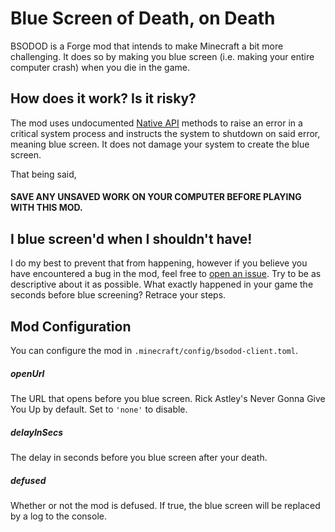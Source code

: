 # Blue Screen of Death, on Death
BSODOD is a Forge mod that intends to make Minecraft a bit more challenging.
It does so by making you blue screen (i.e. making your entire computer crash) when you die in the game.

## How does it work? Is it risky?

The mod uses undocumented [Native API](https://en.wikipedia.org/wiki/Native_API) methods to raise an error in a critical system process and instructs the system to shutdown on said error, meaning blue screen. It does not damage your system to create the blue screen.

  

That being said,
#### SAVE ANY UNSAVED WORK ON YOUR COMPUTER BEFORE PLAYING WITH THIS MOD.

## I blue screen'd when I shouldn't have!
I do my best to prevent that from happening, however if you believe you have encountered a bug in the mod, feel free to [open an issue](https://github.com/Cosmiiko/MC-BSODOnDeath/issues/new/choose). Try to be as descriptive about it as possible. What exactly happened in your game the seconds before blue screening? Retrace your steps.

## Mod Configuration  
You can configure the mod in `.minecraft/config/bsodod-client.toml`.  

##### openUrl
The URL that opens before you blue screen. Rick Astley's Never Gonna Give You Up by default. Set to `'none'` to disable.  

##### delayInSecs
The delay in seconds before you blue screen after your death.  

##### defused
Whether or not the mod is defused. If true, the blue screen will be replaced by a log to the console.

